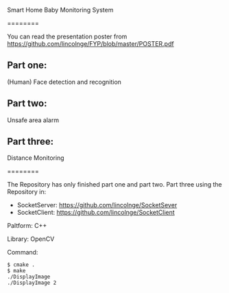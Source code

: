 Smart Home Baby Monitoring System

========

You can read the presentation poster from <https://github.com/lincolnge/FYP/blob/master/POSTER.pdf>

Part one:
--------
(Human) Face detection and recognition

Part two:
--------
Unsafe area alarm

Part three:
--------
Distance Monitoring

========

The Repository has only finished part one and part two.
Part three using the Repository in:
* SocketServer: https://github.com/lincolnge/SocketSever  
* SocketClient: https://github.com/lincolnge/SocketClient  

Paltform: C++

Library: OpenCV

Command: 
	
	$ cmake .
	$ make
	./DisplayImage
	./DisplayImage 2
	